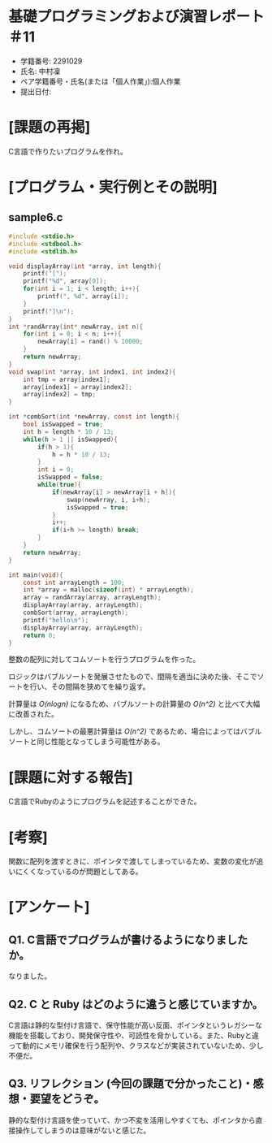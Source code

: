 # 基礎プログラミングおよび演習レポート ＃11
* 学籍番号: 2291029
* 氏名: 中村凜
* ペア学籍番号・氏名(または「個人作業」):個人作業
* 提出日付:

# [課題の再掲]
C言語で作りたいプログラムを作れ。

# [プログラム・実行例とその説明]
## sample6.c
```C
#include <stdio.h>
#include <stdbool.h>
#include <stdlib.h>

void displayArray(int *array, int length){
	printf("[");
	printf("%d", array[0]);
	for(int i = 1; i < length; i++){
		printf(", %d", array[i]);
	}
	printf("]\n");
}
int *randArray(int* newArray, int n){
	for(int i = 0; i < n; i++){
		newArray[i] = rand() % 10000;
	}
	return newArray;
}
void swap(int *array, int index1, int index2){
	int tmp = array[index1];
	array[index1] = array[index2];
	array[index2] = tmp;
}

int *combSort(int *newArray, const int length){
	bool isSwapped = true;
	int h = length * 10 / 13;
	while(h > 1 || isSwapped){
		if(h > 1){
			h = h * 10 / 13;
		}
		int i = 0;
		isSwapped = false;
		while(true){
			if(newArray[i] > newArray[i + h]){
				swap(newArray, i, i+h);
				isSwapped = true;
			}
			i++;
			if(i+h >= length) break;
		}
	}
	return newArray;
}

int main(void){
	const int arrayLength = 100;
	int *array = malloc(sizeof(int) * arrayLength);
	array = randArray(array, arrayLength);
	displayArray(array, arrayLength);
	combSort(array, arrayLength);
	printf("hello\n");
	displayArray(array, arrayLength);
	return 0;
}

```

整数の配列に対してコムソートを行うプログラムを作った。

ロジックはバブルソートを発展させたもので、間隔を適当に決めた後、そこでソートを行い、その間隔を狭めてを繰り返す。

計算量は *O(nlogn)* になるため、バブルソートの計算量の *O(n^2)* と比べて大幅に改善された。

しかし、コムソートの最悪計算量は *O(n^2)* であるため、場合によってはバブルソートと同じ性能となってしまう可能性がある。

# [課題に対する報告]
C言語でRubyのようにプログラムを記述することができた。

# [考察]
関数に配列を渡すときに、ポインタで渡してしまっているため、変数の変化が追いにくくなっているのが問題としてある。

# [アンケート]
## Q1. C言語でプログラムが書けるようになりましたか。
なりました。

## Q2. C と Ruby はどのように違うと感じていますか。
C言語は静的な型付け言語で、保守性能が高い反面、ポインタというレガシーな機能を搭載しており、開発保守性や、可読性を脅かしている。また、Rubyと違って動的にメモリ確保を行う配列や、クラスなどが実装されていないため、少し不便だ。

## Q3. リフレクション (今回の課題で分かったこと)・感想・要望をどうぞ。
静的な型付け言語を使っていて、かつ不変を活用しやすくても、ポインタから直接操作してしまうのは意味がないと感じた。
